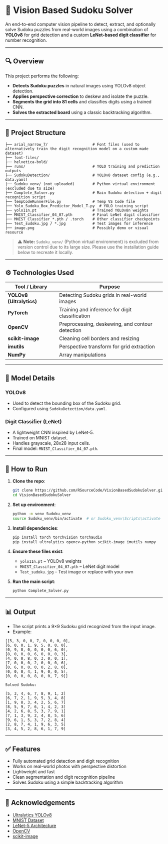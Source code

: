 # 🧩 Vision Based Sudoku Solver

An end-to-end computer vision pipeline to detect, extract, and optionally solve Sudoku puzzles from real-world images using a combination of **YOLOv8** for grid detection and a custom **LeNet-based digit classifier** for number recognition.

---

## 🔍 Overview

This project performs the following:

* **Detects Sudoku puzzles** in natural images using YOLOv8 object detection.
* **Applies perspective correction** to deskew and isolate the puzzle.
* **Segments the grid into 81 cells** and classifies digits using a trained CNN.
* **Solves the extracted board** using a classic backtracking algorithm.

---

## 📁 Project Structure

```
├── arial_narrow_7/                    # Font files (used to alternatively train the digit recognition model on a custom made dataset)
├── font-files/
├── helvetica-bold/
├── runs/                              # YOLO training and prediction outputs
├── SudokuDetection/                   # YOLOv8 dataset config (e.g., data.yaml)
├── Sudoku_venv/ (not uploaded)        # Python virtual environment (excluded due to size)
├── Complete_Solver.py                 # Main Sudoku detection + digit recognition script
├── tempCodeRunnerFile.py              # Temp VS Code file
├── Yolo_Sudoku_Box_Predictor_Model_T.py  # YOLO training script
├── yolo11n.pt                         # Trained YOLOv8n weights
├── MNIST_Classifier_04_07.pth         # Final LeNet digit classifier
├── MNIST_Classifier_*.pth / .torch    # Other classifier checkpoints
├── Test_sudoku.jpg / *.jpg            # Test images for inference
├── image.png                          # Possibly demo or visual resource
```

> ⚠️ **Note:** `Sudoku_venv/` (Python virtual environment) is excluded from version control due to its large size. Please use the installation guide below to recreate it locally.

---

## ⚙️ Technologies Used

| Tool / Library           | Purpose                                         |
| ------------------------ | ----------------------------------------------- |
| **YOLOv8 (Ultralytics)** | Detecting Sudoku grids in real-world images     |
| **PyTorch**              | Training and inference for digit classification |
| **OpenCV**               | Preprocessing, deskewing, and contour detection |
| **scikit-image**         | Cleaning cell borders and resizing              |
| **imutils**              | Perspective transform for grid extraction       |
| **NumPy**                | Array manipulations                             |

---

## 🧠 Model Details

### YOLOv8

* Used to detect the bounding box of the Sudoku grid.
* Configured using `SudokuDetection/data.yaml`.

### Digit Classifier (LeNet)

* A lightweight CNN inspired by LeNet-5.
* Trained on MNIST dataset.
* Handles grayscale, 28x28 input cells.
* Final model: `MNIST_Classifier_04_07.pth`.

---

## 🚀 How to Run

1. **Clone the repo**:

   ```bash
   git clone https://github.com/RSourceCode/VisionBasedSudokuSolver.git
   cd VisionBasedSudokuSolver
   ```

2. **Set up environment**:

   ```bash
   python -m venv Sudoku_venv
   source Sudoku_venv/bin/activate  # or Sudoku_venv\Scripts\activate on Windows
   ```

3. **Install dependencies**:

   ```bash
   pip install torch torchvision torchaudio
   pip install ultralytics opencv-python scikit-image imutils numpy
   ```

4. **Ensure these files exist**:

   * `yolo11n.pt` – YOLOv8 weights
   * `MNIST_Classifier_04_07.pth` – LeNet digit model
   * `Test_sudoku.jpg` – Test image or replace with your own

5. **Run the main script**:

   ```bash
   python Complete_Solver.py
   ```

---

## 📊 Output

* The script prints a 9×9 Sudoku grid recognized from the input image.
* Example:

```
[[5, 3, 0, 0, 7, 0, 0, 0, 0],   
[6, 0, 0, 1, 9, 5, 0, 0, 0],   
[0, 9, 8, 0, 0, 0, 0, 6, 0],   
[8, 0, 0, 0, 6, 0, 0, 0, 3],   
[4, 0, 0, 8, 0, 3, 0, 0, 1],   
[7, 0, 0, 0, 2, 0, 0, 0, 6],   
[0, 6, 0, 0, 0, 0, 2, 8, 0],   
[0, 0, 0, 4, 1, 9, 0, 0, 5],   
[0, 0, 0, 0, 8, 0, 0, 7, 9]]

Solved Sudoku:

[5, 3, 4, 6, 7, 8, 9, 1, 2]
[6, 7, 2, 1, 9, 5, 3, 4, 8]
[1, 9, 8, 3, 4, 2, 5, 6, 7]
[8, 5, 9, 7, 6, 1, 4, 2, 3]
[4, 2, 6, 8, 5, 3, 7, 9, 1]
[7, 1, 3, 9, 2, 4, 8, 5, 6]
[9, 6, 1, 5, 3, 7, 2, 8, 4]
[2, 8, 7, 4, 1, 9, 6, 3, 5]
[3, 4, 5, 2, 8, 6, 1, 7, 9]
```

---

## ✅ Features

* Fully automated grid detection and digit recognition
* Works on real-world photos with perspective distortion
* Lightweight and fast
* Clean segmentation and digit recognition pipeline
* Solves Sudoku using a simple backtracking algorithm

---

## 🤝 Acknowledgements

* [Ultralytics YOLOv8](https://github.com/ultralytics/ultralytics)
* [MNIST Dataset](http://yann.lecun.com/exdb/mnist/)
* [LeNet-5 Architecture](http://yann.lecun.com/exdb/lenet/)
* [OpenCV](https://opencv.org/)
* [scikit-image](https://scikit-image.org/)
